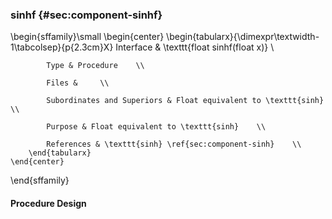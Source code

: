 ### sinhf {#sec:component-sinhf}

\begin{sffamily}\small
	\begin{center}
		\begin{tabularx}{\dimexpr\textwidth-1\tabcolsep}{p{2.3cm}X}
			Interface       & \texttt{float sinhf(float x)} \\ 
			
			Type & Procedure    \\ 
			
			Files &     \\ 
			
			Subordinates and Superiors & Float equivalent to \texttt{sinh}    \\ 
			
			Purpose & Float equivalent to \texttt{sinh}    \\ 
			
			References & \texttt{sinh} \ref{sec:component-sinh}    \\ 
		\end{tabularx}
	\end{center}
\end{sffamily}

#### Procedure Design
